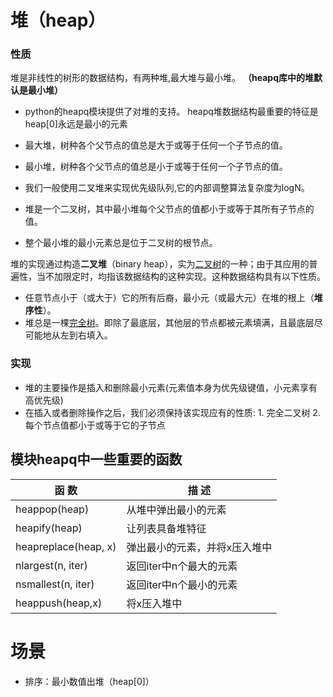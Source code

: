 # 堆（heap）

### 性质

堆是非线性的树形的数据结构，有两种堆,最大堆与最小堆。 **（heapq库中的堆默认是最小堆）**

* python的heapq模块提供了对堆的支持。 heapq堆数据结构最重要的特征是heap[0]永远是最小的元素

* 最大堆，树种各个父节点的值总是大于或等于任何一个子节点的值。

* 最小堆，树种各个父节点的值总是小于或等于任何一个子节点的值。

* 我们一般使用二叉堆来实现优先级队列,它的内部调整算法复杂度为logN。

* 堆是一个二叉树，其中最小堆每个父节点的值都小于或等于其所有子节点的值。

* 整个最小堆的最小元素总是位于二叉树的根节点。



堆的实现通过构造**二叉堆**（binary heap），实为[二叉树](https://zh.wikipedia.org/wiki/二叉树)的一种；由于其应用的普遍性，当不加限定时，均指该数据结构的这种实现。这种数据结构具有以下性质。

- 任意节点小于（或大于）它的所有后裔，最小元（或最大元）在堆的根上（**堆序性**）。
- 堆总是一棵[完全树](https://zh.wikipedia.org/wiki/完全二叉树)。即除了最底层，其他层的节点都被元素填满，且最底层尽可能地从左到右填入。

### 实现

- 堆的主要操作是插入和删除最小元素(元素值本身为优先级键值，小元素享有高优先级)
- 在插入或者删除操作之后，我们必须保持该实现应有的性质: 1. 完全二叉树 2. 每个节点值都小于或等于它的子节点

## 模块heapq中一些重要的函数

| 函 数                | 描 述                         |
| -------------------- | ----------------------------- |
| heappop(heap)        | 从堆中弹出最小的元素          |
| heapify(heap)        | 让列表具备堆特征              |
| heapreplace(heap, x) | 弹出最小的元素，并将x压入堆中 |
| nlargest(n, iter)    | 返回iter中n个最大的元素       |
| nsmallest(n, iter)   | 返回iter中n个最小的元素       |
| heappush(heap,x)     | 将x压入堆中                   |



# 场景

* 排序：最小数值出堆（heap[0]）
